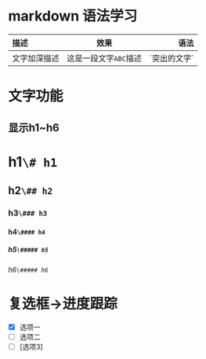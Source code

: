 # markdown 语法学习

|描述|效果|语法|
|:--|:--:|--:|
|文字加深描述|这是一段文字`ABC`描述|\`突出的文字\`|

# 文字功能
## 显示h1~h6
# h1`\# h1`
## h2`\## h2`
### h3`\### h3`
#### h4`\#### h4`
##### h5`\##### h5`
###### h6`\##### h6`

# 复选框->进度跟踪
- [x] 选项一
- [ ] 选项二
- [ ]  [选项3]